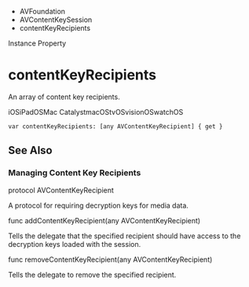 

- AVFoundation
- AVContentKeySession
-  contentKeyRecipients 

Instance Property

# contentKeyRecipients

An array of content key recipients.

iOSiPadOSMac CatalystmacOStvOSvisionOSwatchOS

``` source
var contentKeyRecipients: [any AVContentKeyRecipient] { get }
```

## See Also

### Managing Content Key Recipients

protocol AVContentKeyRecipient

A protocol for requiring decryption keys for media data.

func addContentKeyRecipient(any AVContentKeyRecipient)

Tells the delegate that the specified recipient should have access to the decryption keys loaded with the session.

func removeContentKeyRecipient(any AVContentKeyRecipient)

Tells the delegate to remove the specified recipient.

